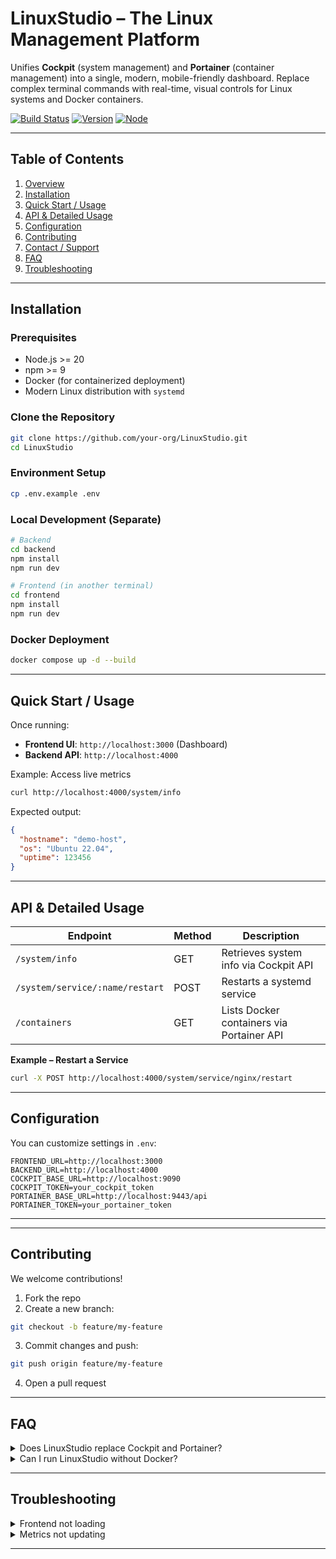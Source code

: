 

# LinuxStudio – The Linux Management Platform

Unifies **Cockpit** (system management) and **Portainer** (container management) into a single, modern, mobile-friendly dashboard. Replace complex terminal commands with real-time, visual controls for Linux systems and Docker containers.

[![Build Status](https://img.shields.io/badge/build-passing-brightgreen)](#)
[![Version](https://img.shields.io/badge/version-0.1.0-blue)](#)
[![Node](https://img.shields.io/badge/node-%3E%3D20.0.0-green)](#installation)

---

## Table of Contents

1. [Overview](#linuxstudio--the-linux-management-platform)
2. [Installation](#installation)
3. [Quick Start / Usage](#quick-start--usage)
4. [API & Detailed Usage](#api--detailed-usage)
5. [Configuration](#configuration)
6. [Contributing](#contributing)
7. [Contact / Support](#contact--support)
8. [FAQ](#faq)
9. [Troubleshooting](#troubleshooting)

---

## Installation

### Prerequisites

* Node.js >= 20
* npm >= 9
* Docker (for containerized deployment)
* Modern Linux distribution with `systemd`

### Clone the Repository

```bash
git clone https://github.com/your-org/LinuxStudio.git
cd LinuxStudio
```

### Environment Setup

```bash
cp .env.example .env
```

### Local Development (Separate)

```bash
# Backend
cd backend
npm install
npm run dev

# Frontend (in another terminal)
cd frontend
npm install
npm run dev
```

### Docker Deployment

```bash
docker compose up -d --build
```

---

## Quick Start / Usage

Once running:

* **Frontend UI**: `http://localhost:3000` (Dashboard)
* **Backend API**: `http://localhost:4000`

Example: Access live metrics

```bash
curl http://localhost:4000/system/info
```

Expected output:

```json
{
  "hostname": "demo-host",
  "os": "Ubuntu 22.04",
  "uptime": 123456
}
```

---

## API & Detailed Usage

| Endpoint                        | Method | Description                               |
| ------------------------------- | ------ | ----------------------------------------- |
| `/system/info`                  | GET    | Retrieves system info via Cockpit API     |
| `/system/service/:name/restart` | POST   | Restarts a systemd service                |
| `/containers`                   | GET    | Lists Docker containers via Portainer API |

**Example – Restart a Service**

```bash
curl -X POST http://localhost:4000/system/service/nginx/restart
```

---

## Configuration

You can customize settings in `.env`:

```env
FRONTEND_URL=http://localhost:3000
BACKEND_URL=http://localhost:4000
COCKPIT_BASE_URL=http://localhost:9090
COCKPIT_TOKEN=your_cockpit_token
PORTAINER_BASE_URL=http://localhost:9443/api
PORTAINER_TOKEN=your_portainer_token
```

---


---

## Contributing

We welcome contributions!

1. Fork the repo
2. Create a new branch:

```bash
git checkout -b feature/my-feature
```

3. Commit changes and push:

```bash
git push origin feature/my-feature
```

4. Open a pull request




---

## FAQ

<details>
<summary>Does LinuxStudio replace Cockpit and Portainer?</summary>
No, it integrates them into a unified interface. You still need both installed.
</details>

<details>
<summary>Can I run LinuxStudio without Docker?</summary>
Yes, but Docker deployment simplifies setup.
</details>

---

## Troubleshooting

<details>
<summary>Frontend not loading</summary>
Ensure the backend is running and `NEXT_PUBLIC_BACKEND_URL` in the frontend `.env` matches your backend URL.
</details>

<details>
<summary>Metrics not updating</summary>
Check your Socket.io connection and ensure WebSocket ports are open.
</details>

---

